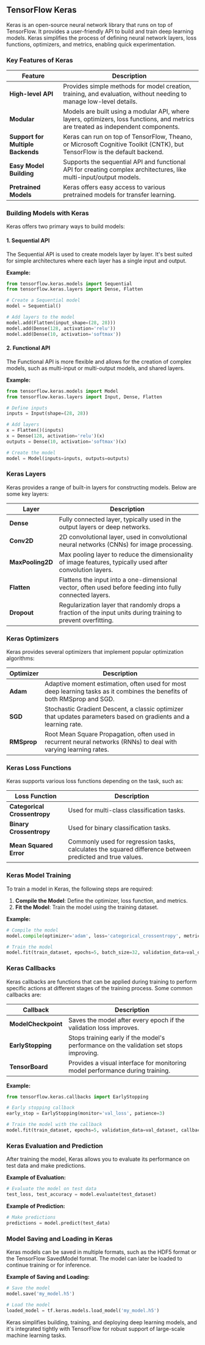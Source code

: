 ## TensorFlow Keras

Keras is an open-source neural network library that runs on top of TensorFlow. It provides a user-friendly API to build and train deep learning models. Keras simplifies the process of defining neural network layers, loss functions, optimizers, and metrics, enabling quick experimentation.

### Key Features of Keras

| **Feature**                          | **Description**                                                                                             |
|--------------------------------------|-------------------------------------------------------------------------------------------------------------|
| **High-level API**                  | Provides simple methods for model creation, training, and evaluation, without needing to manage low-level details. |
| **Modular**                          | Models are built using a modular API, where layers, optimizers, loss functions, and metrics are treated as independent components. |
| **Support for Multiple Backends**    | Keras can run on top of TensorFlow, Theano, or Microsoft Cognitive Toolkit (CNTK), but TensorFlow is the default backend. |
| **Easy Model Building**              | Supports the sequential API and functional API for creating complex architectures, like multi-input/output models. |
| **Pretrained Models**                | Keras offers easy access to various pretrained models for transfer learning. |

### Building Models with Keras

Keras offers two primary ways to build models:

#### 1. Sequential API
The Sequential API is used to create models layer by layer. It's best suited for simple architectures where each layer has a single input and output.

**Example:**

```python
from tensorflow.keras.models import Sequential
from tensorflow.keras.layers import Dense, Flatten

# Create a Sequential model
model = Sequential()

# Add layers to the model
model.add(Flatten(input_shape=(28, 28)))
model.add(Dense(128, activation='relu'))
model.add(Dense(10, activation='softmax'))
```

#### 2. Functional API
The Functional API is more flexible and allows for the creation of complex models, such as multi-input or multi-output models, and shared layers.

**Example:**

```python
from tensorflow.keras.models import Model
from tensorflow.keras.layers import Input, Dense, Flatten

# Define inputs
inputs = Input(shape=(28, 28))

# Add layers
x = Flatten()(inputs)
x = Dense(128, activation='relu')(x)
outputs = Dense(10, activation='softmax')(x)

# Create the model
model = Model(inputs=inputs, outputs=outputs)
```

### Keras Layers

Keras provides a range of built-in layers for constructing models. Below are some key layers:

| **Layer**                        | **Description**                                                                                           |
|----------------------------------|-----------------------------------------------------------------------------------------------------------|
| **Dense**                        | Fully connected layer, typically used in the output layers or deep networks.                              |
| **Conv2D**                       | 2D convolutional layer, used in convolutional neural networks (CNNs) for image processing.                  |
| **MaxPooling2D**                 | Max pooling layer to reduce the dimensionality of image features, typically used after convolution layers. |
| **Flatten**                       | Flattens the input into a one-dimensional vector, often used before feeding into fully connected layers.   |
| **Dropout**                       | Regularization layer that randomly drops a fraction of the input units during training to prevent overfitting. |

### Keras Optimizers

Keras provides several optimizers that implement popular optimization algorithms:

| **Optimizer**         | **Description**                                                                                             |
|-----------------------|-------------------------------------------------------------------------------------------------------------|
| **Adam**              | Adaptive moment estimation, often used for most deep learning tasks as it combines the benefits of both RMSprop and SGD. |
| **SGD**               | Stochastic Gradient Descent, a classic optimizer that updates parameters based on gradients and a learning rate. |
| **RMSprop**           | Root Mean Square Propagation, often used in recurrent neural networks (RNNs) to deal with varying learning rates. |

### Keras Loss Functions

Keras supports various loss functions depending on the task, such as:

| **Loss Function**             | **Description**                                                                                             |
|------------------------------|-------------------------------------------------------------------------------------------------------------|
| **Categorical Crossentropy** | Used for multi-class classification tasks.                                                                |
| **Binary Crossentropy**      | Used for binary classification tasks.                                                                      |
| **Mean Squared Error**       | Commonly used for regression tasks, calculates the squared difference between predicted and true values.    |

### Keras Model Training

To train a model in Keras, the following steps are required:

1. **Compile the Model**: Define the optimizer, loss function, and metrics.
2. **Fit the Model**: Train the model using the training dataset.

**Example:**

```python
# Compile the model
model.compile(optimizer='adam', loss='categorical_crossentropy', metrics=['accuracy'])

# Train the model
model.fit(train_dataset, epochs=5, batch_size=32, validation_data=val_dataset)
```

### Keras Callbacks

Keras callbacks are functions that can be applied during training to perform specific actions at different stages of the training process. Some common callbacks are:

| **Callback**                  | **Description**                                                                                             |
|-------------------------------|-------------------------------------------------------------------------------------------------------------|
| **ModelCheckpoint**            | Saves the model after every epoch if the validation loss improves.                                          |
| **EarlyStopping**              | Stops training early if the model's performance on the validation set stops improving.                      |
| **TensorBoard**                | Provides a visual interface for monitoring model performance during training.                               |

**Example:**

```python
from tensorflow.keras.callbacks import EarlyStopping

# Early stopping callback
early_stop = EarlyStopping(monitor='val_loss', patience=3)

# Train the model with the callback
model.fit(train_dataset, epochs=5, validation_data=val_dataset, callbacks=[early_stop])
```

### Keras Evaluation and Prediction

After training the model, Keras allows you to evaluate its performance on test data and make predictions.

**Example of Evaluation:**

```python
# Evaluate the model on test data
test_loss, test_accuracy = model.evaluate(test_dataset)
```

**Example of Prediction:**

```python
# Make predictions
predictions = model.predict(test_data)
```

### Model Saving and Loading in Keras

Keras models can be saved in multiple formats, such as the HDF5 format or the TensorFlow SavedModel format. The model can later be loaded to continue training or for inference.

**Example of Saving and Loading:**

```python
# Save the model
model.save('my_model.h5')

# Load the model
loaded_model = tf.keras.models.load_model('my_model.h5')
```

Keras simplifies building, training, and deploying deep learning models, and it's integrated tightly with TensorFlow for robust support of large-scale machine learning tasks.